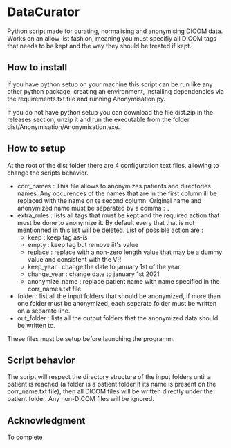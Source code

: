 # DataCurator

Python script made for curating, normalising and anonymising DICOM data. Works on an allow list fashion, meaning you must specifiy all DICOM tags that needs to be kept and the way they should be treated if kept.

## How to install

If you have python setup on your machine this script can be run like any other python package, creating an environment, installing dependencies via the requirements.txt file and running Anonymisation.py.

If you do not have python setup you can download the file dist.zip in the releases section, unzip it and run the executable from the folder dist/Anonymisation/Anonymisation.exe.

## How to setup

At the root of the dist folder there are 4 configuration text files, allowing to change the scripts behavior.

* corr_names : This file allows to anonymizes patients and directories names. Any occurences of the names that are in the first column ill be replaced with the name on te second column. Original name and anonymized name must be separated by a comma : ```,``` 
* extra_rules : lists all tags that must be kept and the required action that must be done to anonymize it. By default every that that is not mentionned in this list will be deleted. List of possible action are :
  * keep : keep tag as-is
  * empty : keep tag but remove iit's value
  * replace : replace with a non-zero length value that may be a dummy value and consistent with the VR 
  * keep_year : change the date to january 1st of the year. 
  * change_year : change date to january 1st 2021
  * anonymize_name : replace patient name with name specified in the corr_names.txt file
* folder : list all the input folders that should be anonymized, if more than one folder must be anonymized, each separate folder must be written on a separate line.
* out_folder : lists all the output folders that the anonymized data should be written to.

These files must be setup before launching the programm.

## Script behavior

The script will respect the directory structure of the input folders until a patient is reached (a folder is a patient folder if its name is present on the corr_name.txt file), then all DICOM files will be written directly under the patient folder. Any non-DICOM files will be ignored.

## Acknowledgment

To complete

